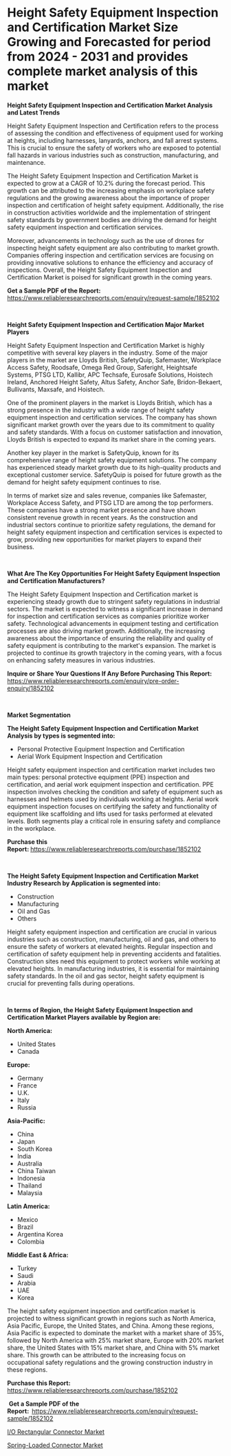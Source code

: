 <p><h1>Height Safety Equipment Inspection and Certification Market Size Growing and Forecasted for period from 2024 - 2031 and provides complete market analysis of this market</h1></p><p><strong>Height Safety Equipment Inspection and Certification Market Analysis and Latest Trends</strong></p>
<p><p>Height Safety Equipment Inspection and Certification refers to the process of assessing the condition and effectiveness of equipment used for working at heights, including harnesses, lanyards, anchors, and fall arrest systems. This is crucial to ensure the safety of workers who are exposed to potential fall hazards in various industries such as construction, manufacturing, and maintenance.</p><p>The Height Safety Equipment Inspection and Certification Market is expected to grow at a CAGR of 10.2% during the forecast period. This growth can be attributed to the increasing emphasis on workplace safety regulations and the growing awareness about the importance of proper inspection and certification of height safety equipment. Additionally, the rise in construction activities worldwide and the implementation of stringent safety standards by government bodies are driving the demand for height safety equipment inspection and certification services.</p><p>Moreover, advancements in technology such as the use of drones for inspecting height safety equipment are also contributing to market growth. Companies offering inspection and certification services are focusing on providing innovative solutions to enhance the efficiency and accuracy of inspections. Overall, the Height Safety Equipment Inspection and Certification Market is poised for significant growth in the coming years.</p></p>
<p><strong>Get a Sample PDF of the Report:&nbsp;</strong> <a href="https://www.reliableresearchreports.com/enquiry/request-sample/1852102">https://www.reliableresearchreports.com/enquiry/request-sample/1852102</a></p>
<p>&nbsp;</p>
<p><strong>Height Safety Equipment Inspection and Certification Major Market Players</strong></p>
<p><p>Height Safety Equipment Inspection and Certification Market is highly competitive with several key players in the industry. Some of the major players in the market are Lloyds British, SafetyQuip, Safemaster, Workplace Access Safety, Roodsafe, Omega Red Group, Saferight, Heightsafe Systems, PTSG LTD, Kallibr, APC Techsafe, Eurosafe Solutions, Hoistech Ireland, Anchored Height Safety, Altus Safety, Anchor Safe, Bridon-Bekaert, Bullivants, Maxsafe, and Hoistech.</p><p>One of the prominent players in the market is Lloyds British, which has a strong presence in the industry with a wide range of height safety equipment inspection and certification services. The company has shown significant market growth over the years due to its commitment to quality and safety standards. With a focus on customer satisfaction and innovation, Lloyds British is expected to expand its market share in the coming years.</p><p>Another key player in the market is SafetyQuip, known for its comprehensive range of height safety equipment solutions. The company has experienced steady market growth due to its high-quality products and exceptional customer service. SafetyQuip is poised for future growth as the demand for height safety equipment continues to rise.</p><p>In terms of market size and sales revenue, companies like Safemaster, Workplace Access Safety, and PTSG LTD are among the top performers. These companies have a strong market presence and have shown consistent revenue growth in recent years. As the construction and industrial sectors continue to prioritize safety regulations, the demand for height safety equipment inspection and certification services is expected to grow, providing new opportunities for market players to expand their business.</p></p>
<p>&nbsp;</p>
<p><strong>What Are The Key Opportunities For Height Safety Equipment Inspection and Certification Manufacturers?</strong></p>
<p><p>The Height Safety Equipment Inspection and Certification market is experiencing steady growth due to stringent safety regulations in industrial sectors. The market is expected to witness a significant increase in demand for inspection and certification services as companies prioritize worker safety. Technological advancements in equipment testing and certification processes are also driving market growth. Additionally, the increasing awareness about the importance of ensuring the reliability and quality of safety equipment is contributing to the market's expansion. The market is projected to continue its growth trajectory in the coming years, with a focus on enhancing safety measures in various industries.</p></p>
<p><strong>Inquire or Share Your Questions If Any Before Purchasing This Report:</strong> <a href="https://www.reliableresearchreports.com/enquiry/pre-order-enquiry/1852102">https://www.reliableresearchreports.com/enquiry/pre-order-enquiry/1852102</a></p>
<p>&nbsp;</p>
<p><strong>Market Segmentation</strong></p>
<p><strong>The Height Safety Equipment Inspection and Certification Market Analysis by types is segmented into:</strong></p>
<p><ul><li>Personal Protective Equipment Inspection and Certification</li><li>Aerial Work Equipment Inspection and Certification</li></ul></p>
<p><p>Height safety equipment inspection and certification market includes two main types: personal protective equipment (PPE) inspection and certification, and aerial work equipment inspection and certification. PPE inspection involves checking the condition and safety of equipment such as harnesses and helmets used by individuals working at heights. Aerial work equipment inspection focuses on certifying the safety and functionality of equipment like scaffolding and lifts used for tasks performed at elevated levels. Both segments play a critical role in ensuring safety and compliance in the workplace.</p></p>
<p><strong>Purchase this Report:&nbsp;</strong><a href="https://www.reliableresearchreports.com/purchase/1852102">https://www.reliableresearchreports.com/purchase/1852102</a></p>
<p>&nbsp;</p>
<p><strong>The Height Safety Equipment Inspection and Certification Market Industry Research by Application is segmented into:</strong></p>
<p><ul><li>Construction</li><li>Manufacturing</li><li>Oil and Gas</li><li>Others</li></ul></p>
<p><p>Height safety equipment inspection and certification are crucial in various industries such as construction, manufacturing, oil and gas, and others to ensure the safety of workers at elevated heights. Regular inspection and certification of safety equipment help in preventing accidents and fatalities. Construction sites need this equipment to protect workers while working at elevated heights. In manufacturing industries, it is essential for maintaining safety standards. In the oil and gas sector, height safety equipment is crucial for preventing falls during operations.</p></p>
<p>&nbsp;</p>
<p><strong>In terms of Region, the Height Safety Equipment Inspection and Certification Market Players available by Region are:</strong></p>
<p>
    <p> <strong> North America: </strong>
        <ul>
            <li>United States</li>
            <li>Canada</li>
        </ul>
        </p> 
    <p> <strong> Europe: </strong>
        <ul>
            <li>Germany</li>
            <li>France</li>
            <li>U.K.</li>
            <li>Italy</li>
            <li>Russia</li>
        </ul>
        </p> 
    <p> <strong> Asia-Pacific: </strong>
        <ul>
            <li>China</li>
            <li>Japan</li>
            <li>South Korea</li>
            <li>India</li>
            <li>Australia</li>
            <li>China Taiwan</li>
            <li>Indonesia</li>
            <li>Thailand</li>
            <li>Malaysia</li>
        </ul>
        </p> 
    <p> <strong> Latin America: </strong>
        <ul>
            <li>Mexico</li>
            <li>Brazil</li>
            <li>Argentina Korea</li>
            <li>Colombia</li>
        </ul>
        </p> 
    <p> <strong> Middle East & Africa: </strong>
        <ul>
            <li>Turkey</li>
            <li>Saudi</li>
            <li>Arabia</li>
            <li>UAE</li>
            <li>Korea</li>
        </ul>
    </p>
    </p>
<p><p>The height safety equipment inspection and certification market is projected to witness significant growth in regions such as North America, Asia Pacific, Europe, the United States, and China. Among these regions, Asia Pacific is expected to dominate the market with a market share of 35%, followed by North America with 25% market share, Europe with 20% market share, the United States with 15% market share, and China with 5% market share. This growth can be attributed to the increasing focus on occupational safety regulations and the growing construction industry in these regions.</p></p>
<p><strong>Purchase this Report: </strong><a href="https://www.reliableresearchreports.com/purchase/1852102">https://www.reliableresearchreports.com/purchase/1852102</a></p>
<p>&nbsp;<strong>Get a Sample PDF of the Report:&nbsp;&nbsp;</strong><a href="https://www.reliableresearchreports.com/enquiry/request-sample/1852102">https://www.reliableresearchreports.com/enquiry/request-sample/1852102</a></p>
<p><strong></strong></p>
<p><p><a href="https://issuu.com/reportprime-2/docs/io-rectangular-connector-market-size-2030.pptx">I/O Rectangular Connector Market</a></p><p><a href="https://issuu.com/reportprime-2/docs/spring-loaded-connector-market-size-2030.pptx">Spring-Loaded Connector Market</a></p></p>